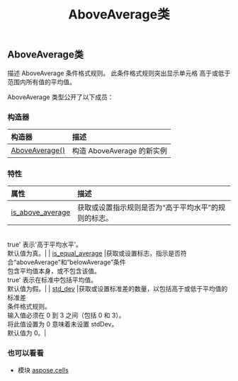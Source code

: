 ﻿---
title: AboveAverage类
second_title: Aspose.Cells for Python via .NET API 参考资料
description:
type: docs
weight: 10
url: /zh/python-net/aspose.cells/aboveaverage/
is_root: false
---
##  AboveAverage类
描述 AboveAverage 条件格式规则。
此条件格式规则突出显示单元格
高于或低于范围内所有值的平均值。



AboveAverage 类型公开了以下成员：

### 构造器
|构造器|描述|
| :- | :- |
| [AboveAverage()](/cells/zh/python-net/aspose.cells/aboveaverage/__init__/#) |构造 AboveAverage 的新实例|


### 特性
|属性|描述|
| :- | :- |
| [is_above_average](/cells/zh/python-net/aspose.cells/aboveaverage/is_above_average) |获取或设置指示规则是否为“高于平均水平”的规则的标志。<br/>true' 表示'高于平均水平'。<br/>默认值为真。|
| [is_equal_average](/cells/zh/python-net/aspose.cells/aboveaverage/is_equal_average) |获取或设置标志，指示是否符合“aboveAverage”和“belowAverage”条件<br/>包含平均值本身，或不包含该值。<br/>true' 表示在标准中包括平均值。<br/>默认值为假。|
| [std_dev](/cells/zh/python-net/aspose.cells/aboveaverage/std_dev) |获取或设置标准差的数量，以包括高于或低于平均值的标准差<br/>条件格式规则。<br/>输入值必须在 0 到 3 之间（包括 0 和 3）。<br/>将此值设置为 0 意味着未设置 stdDev。<br/>默认值为 0。|



### 也可以看看
* 模块 [aspose.cells](..)

